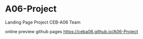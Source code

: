 # A06-Project
Landing Page Project CEB-A06 Team

online preview github pages https://ceba06.github.io/A06-Project
